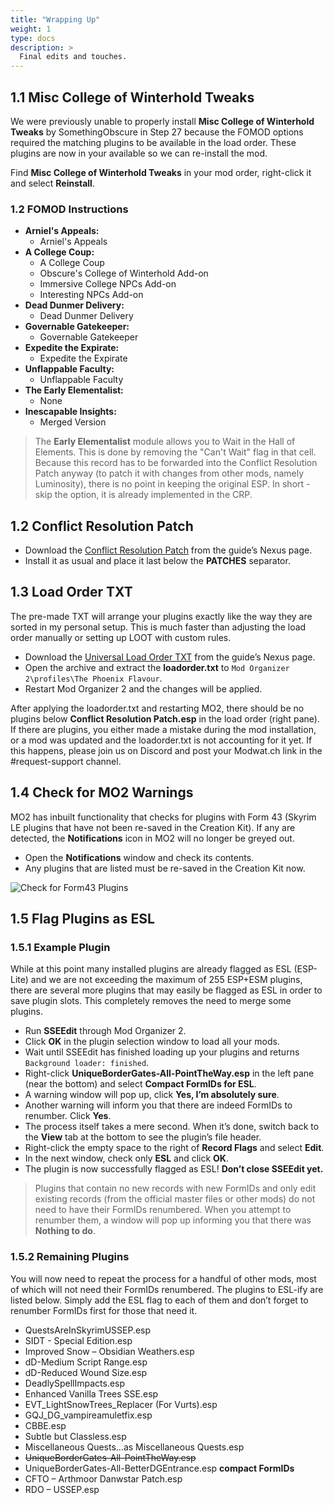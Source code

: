 ```yaml
---
title: "Wrapping Up"
weight: 1
type: docs
description: >
  Final edits and touches.
---
```


## 1.1 Misc College of Winterhold Tweaks

We were previously unable to properly install **Misc College of Winterhold Tweaks** by SomethingObscure in Step 27 because the FOMOD options required the matching plugins to be available in the load order. These plugins are now in your available so we can re-install the mod.

Find **Misc College of Winterhold Tweaks** in your mod order, right-click it and select **Reinstall**.

### 1.2 FOMOD Instructions

* **Arniel's Appeals:**
  * Arniel's Appeals
* **A College Coup:**
  * A College Coup
  * Obscure's College of Winterhold Add-on
  * Immersive College NPCs Add-on
  * Interesting NPCs Add-on
* **Dead Dunmer Delivery:**
  * Dead Dunmer Delivery
* **Governable Gatekeeper:**
  * Governable Gatekeeper
* **Expedite the Expirate:**
  * Expedite the Expirate
* **Unflappable Faculty:**
  * Unflappable Faculty
* **The Early Elementalist:**
  * None
* **Inescapable Insights:**
  * Merged Version

> The **Early Elementalist** module allows you to Wait in the Hall of Elements. This is done by removing the "Can't Wait" flag in that cell. Because this record has to be forwarded into the Conflict Resolution Patch anyway (to patch it with changes from other mods, namely Luminosity), there is no point in keeping the original ESP. In short - skip the option, it is already implemented in the CRP. 

## 1.2 Conflict Resolution Patch

* Download the [Conflict Resolution Patch](https://www.nexusmods.com/skyrimspecialedition/mods/14223) from the guide’s Nexus page.
* Install it as usual and place it last below the **PATCHES** separator.

## 1.3 Load Order TXT

The pre-made TXT will arrange your plugins exactly like the way they are sorted in my personal setup. This is much faster than adjusting the load order manually or setting up LOOT with custom rules.

* Download the [Universal Load Order TXT](https://www.nexusmods.com/skyrimspecialedition/mods/14223) from the guide’s Nexus page.
* Open the archive and extract the **loadorder.txt** to `Mod Organizer 2\profiles\The Phoenix Flavour`.
* Restart Mod Organizer 2 and the changes will be applied.

After applying the loadorder.txt and restarting MO2, there should be no plugins below **Conflict Resolution Patch.esp** in the load order (right pane). If there are plugins, you either made a mistake during the mod installation, or a mod was updated and the loadorder.txt is not accounting for it yet. If this happens, please join us on Discord and post your Modwat.ch link in the #request-support channel.

## 1.4 Check for MO2 Warnings

MO2 has inbuilt functionality that checks for plugins with Form 43 (Skyrim LE plugins that have not been re-saved in the Creation Kit). If any are detected, the **Notifications** icon in MO2 will no longer be greyed out.

* Open the **Notifications** window and check its contents.
* Any plugins that are listed must be re-saved in the Creation Kit now.

![Check for Form43 Plugins](/Pictures/finalisation/check_for_form43_plugin.png)

## 1.5 Flag Plugins as ESL

### 1.5.1 Example Plugin

While at this point many installed plugins are already flagged as ESL (ESP-Lite) and we are not exceeding the maximum of 255 ESP+ESM plugins, there are several more plugins that may easily be flagged as ESL in order to save plugin slots. This completely removes the need to merge some plugins.

* Run **SSEEdit** through Mod Organizer 2.
* Click **OK** in the plugin selection window to load all your mods.
* Wait until SSEEdit has finished loading up your plugins and returns `Background loader: finished`.
* Right-click **UniqueBorderGates-All-PointTheWay.esp** in the left pane (near the bottom) and select **Compact FormIDs for ESL**.
* A warning window will pop up, click **Yes, I’m absolutely sure**.
* Another warning will inform you that there are indeed FormIDs to renumber. Click **Yes**.
* The process itself takes a mere second. When it’s done, switch back to the **View** tab at the bottom to see the plugin’s file header.
* Right-click the empty space to the right of **Record Flags** and select **Edit**.
* In the next window, check only **ESL** and click **OK**.
* The plugin is now successfully flagged as ESL! **Don’t close SSEEdit yet.**

> Plugins that contain no new records with new FormIDs and only edit existing records (from the official master files or other mods) do not need to have their FormIDs renumbered. When you attempt to renumber them, a window will pop up informing you that there was **Nothing to do**.

### 1.5.2 Remaining Plugins

You will now need to repeat the process for a handful of other mods, most of which will not need their FormIDs renumbered. The plugins to ESL-ify are listed below. Simply add the ESL flag to each of them and don’t forget to renumber FormIDs first for those that need it.

* QuestsAreInSkyrimUSSEP.esp
* SIDT - Special Edition.esp
* Improved Snow – Obsidian Weathers.esp
* dD-Medium Script Range.esp
* dD-Reduced Wound Size.esp
* DeadlySpellImpacts.esp
* Enhanced Vanilla Trees SSE.esp
* EVT_LightSnowTrees_Replacer (For Vurts).esp
* GQJ_DG_vampireamuletfix.esp
* CBBE.esp
* Subtle but Classless.esp
* Miscellaneous Quests…as Miscellaneous Quests.esp
* ~~UniqueBorderGates-All-PointTheWay.esp~~
* UniqueBorderGates-All-BetterDGEntrance.esp **compact FormIDs**
* CFTO – Arthmoor Danwstar Patch.esp
* RDO – USSEP.esp